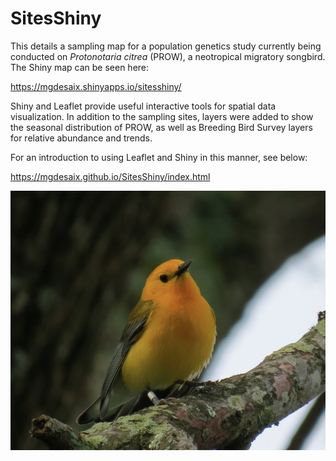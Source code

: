 # SitesShiny

This details a sampling map for a population genetics study currently being conducted on *Protonotaria citrea* (PROW), a neotropical migratory songbird. The Shiny map can be seen here:

https://mgdesaix.shinyapps.io/sitesshiny/

Shiny and Leaflet provide useful interactive tools for spatial data visualization.  In addition to the sampling sites, layers were added to show the seasonal distribution of PROW, as well as Breeding Bird Survey layers for relative abundance and trends. 

For an introduction to using Leaflet and Shiny in this manner, see below:

https://mgdesaix.github.io/SitesShiny/index.html

![A male *P. citrea* at Deep Bottom Park along the lower James River in Virginia](https://raw.githubusercontent.com/mgdesaix/SitesShiny/master/PROW.png)
